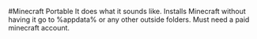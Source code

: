 #Minecraft Portable
It does what it sounds like. Installs Minecraft without having it go to %appdata% or any other outside folders.
Must need a paid minecraft account.
